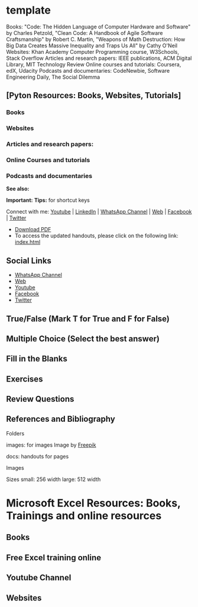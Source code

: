 # template

Books: "Code: The Hidden Language of Computer Hardware and Software" by Charles Petzold, "Clean Code: A Handbook of Agile Software Craftsmanship" by Robert C. Martin, "Weapons of Math Destruction: How Big Data Creates Massive Inequality and Traps Us All" by Cathy O'Neil
Websites: Khan Academy Computer Programming course, W3Schools, Stack Overflow
Articles and research papers: IEEE publications, ACM Digital Library, MIT Technology Review
Online courses and tutorials: Coursera, edX, Udacity
Podcasts and documentaries: CodeNewbie, Software Engineering Daily, The Social Dilemma

## [Pyton Resources: Books, Websites, Tutorials]
### Books
### Websites
### Articles and research papers:
### Online Courses and tutorials
### Podcasts and documentaries

**See also:**


**Important:**
**Tips:**
for shortcut keys

Connect with me: [Youtube](https://www.youtube.com/yasirbhutta) \| [LinkedIn](https://www.linkedin.com/in/yasirbhutta/) \| [WhatsApp Channel](https://whatsapp.com/channel/0029VaC3BC160eBZZSs3CW0c) \| [Web](https://yasirbhutta.github.io/) \| [Facebook](https://www.facebook.com/yasirbhutta786) \| [Twitter](https://twitter.com/yasirbhutta)

- [Download PDF](#)  
- To access the updated handouts, please click on the following link:
[index.html](../yasirbhutta.github.io/index.md)

## Social Links

- [WhatsApp Channel](https://whatsapp.com/channel/0029VaC3BC160eBZZSs3CW0c)
- [Web](https://yasirbhutta.github.io/)
- [Youtube](https://www.youtube.com/yasirbhutta)
- [Facebook](https://www.facebook.com/yasirbhutta786)
- [Twitter](https://twitter.com/yasirbhutta)

## True/False (Mark T for True and F for False)

## Multiple Choice (Select the best answer)

## Fill in the Blanks

## Exercises

## Review Questions

## References and Bibliography

Folders

images: for images
Image by [Freepik]("https://www.freepik.com/free-vector/flat-design-hard-drive-illustration_25560978.htm)

docs: handouts for pages

Images

Sizes
small: 256 width
large: 512 width


# Microsoft Excel Resources: Books, Trainings and online resources

## Books

## Free Excel training online

## Youtube Channel

## Websites

